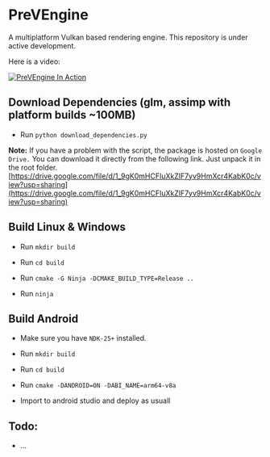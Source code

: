 # PreVEngine

A multiplatform Vulkan based rendering engine. This repository is under active development.

Here is a video:

[![PreVEngine In Action](http://img.youtube.com/vi/lSp1hOncLVs/0.jpg)](http://www.youtube.com/watch?v=lSp1hOncLVs "PreVEngine In Action")

## Download Dependencies (glm, assimp with platform builds ~100MB)
 - Run `python download_dependencies.py`

**Note:** If you have a problem with the script, the package is hosted on `Google Drive.` You can download it directly from the following link. Just unpack it in the root folder.
[https://drive.google.com/file/d/1_9gK0mHCFIuXkZlF7yv9HmXcr4KabK0c/view?usp=sharing](https://drive.google.com/file/d/1_9gK0mHCFIuXkZlF7yv9HmXcr4KabK0c/view?usp=sharing)


## Build Linux & Windows

 - Run `mkdir build`

 - Run `cd build`

 - Run `cmake -G Ninja -DCMAKE_BUILD_TYPE=Release ..`

 - Run `ninja`

## Build Android

 - Make sure you have `NDK-25+` installed.

 - Run `mkdir build`

 - Run `cd build`

 - Run `cmake -DANDROID=ON -DABI_NAME=arm64-v8a`

 - Import to android studio and deploy as usuall

## Todo:

- ...

